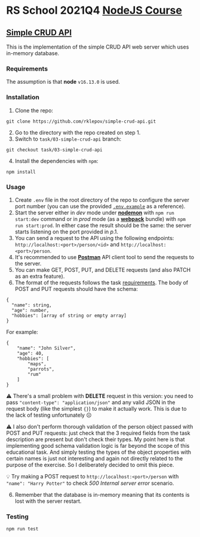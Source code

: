 # RS School 2021Q4 [NodeJS Course](https://github.com/rolling-scopes-school/basic-nodejs-course "Welcome to the Rolling Scopes School Node.js course!")
## [Simple CRUD API](https://github.com/rolling-scopes-school/basic-nodejs-course/blob/master/descriptions/simple-crud-api.md "Simple CRUD API")

This is the implementation of the simple CRUD API web server which uses in-memory database.

### Requirements
The assumption is that **node** `v16.13.0` is used.

### Installation
1. Clone the repo:
```
git clone https://github.com/rklepov/simple-crud-api.git
```
2. Go to the directory with the repo created on step 1.
3. Switch to `task/03-simple-crud-api` branch:
```
git checkout task/03-simple-crud-api
```
4. Install the dependencies with `npm`:
```
npm install
```

### Usage
1. Create `.env` file in the root directory of the repo to configure the server port number (you can use the provided [`.env.example`](https://github.com/rklepov/simple-crud-api/edit/task/03-simple-crud-api) as a reference).
2. Start the server either in *dev* mode under [**nodemon**](https://www.npmjs.com/package/nodemon) with `npm run start:dev` command or in *prod* mode (as a [**webpack**](https://webpack.js.org/concepts) bundle) with `npm run start:prod`. In either case the result should be the same: the server starts listening on the port provided in *p*.1.
3. You can send a request to the API using the following endpoints: `http://localhost:<port>/person/<id>` and `http://localhost:<port>/person`.
4. It's recommended to use [**Postman**](https://learning.postman.com/docs/getting-started/installation-and-updates/) API client tool to send the requests to the server.
5. You can make GET, POST, PUT, and DELETE requests (and also PATCH as an extra feature).
7. The format of the requests follows the task [requirements](https://github.com/rolling-scopes-school/basic-nodejs-course/blob/master/descriptions/simple-crud-api.md). The body of POST and PUT requests should have the schema:
```
{
  "name": string,
  "age": number,
  "hobbies": [array of string or empty array]
}
```
For example:
```
{
    "name": "John Silver",
    "age": 40,
    "hobbies": [
        "maps",
        "parrots",
        "rum"
    ]
}
```
⚠️ There's a small problem with **DELETE** request in this version: you need to pass `"content-type": "application/json"` and any valid JSON in the request body (like the simplest `{}`) to make it actually work. This is due to the lack of testing unfortunately ☹️

⚠️ I also don't perform thorough validation of the person object passed with POST and PUT requests: just check that the 3 required fields from the task description are present but don't check their types. My point here is that implementing good schema validation logic is far beyond the scope of this educational task. And simply testing the types of the object properties with certain names is just not interesting and again not directly related to the purpose of the exercise. So I deliberately decided to omit this piece.

💡 Try making a POST request to `http://localhost:<port>/person` with `"name": "Harry Potter"` to check *500 Internal server error* scenario.

6. Remember that the database is in-memory meaning that its contents is lost with the server restart.

### Testing 
```
npm run test
```
